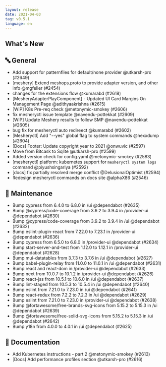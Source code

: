 ```yaml
---
layout: release
date: 2021-04-03
tag: v0.5.1
language: en
---
```


## What's New

## 🔤 General
- Add support for patternfiles for default/none provider @utkarsh-pro (#2649)
- [meshery] Extend meshops.proto to provide adapter version, and other info @mgfeller (#2454)
- changes for the extensions flow @kumarabd (#2618)
- [MesheryAdapterPlayComponent] - Updated UI Card Margins On Management Page @adithyaakrishna (#2615)
- [WIP] K8s Pre-req check @metonymic-smokey (#2606)
- fix mesheryctl issue template @navendu-pottekkat (#2609)
- [WIP] Update Meshery results to follow SMP @navendu-pottekkat (#2605)
- bug fix for mesheryctl auto redireect @kumarabd (#2602)
- [Mesheryctl] Add "--yes" global flag to system commands @hexxdump (#2604)
- [Docs] Footer: Update copyright year to 2021 @onwuvic (#2597)
- Move from Bitcask to Sqlite @utkarsh-pro (#2599)
- Added version check for config.yaml @metonymic-smokey (#2583)
- [mesheryctl] platform: kubernetes support for `mesheryctl system logs` command  @piyushsingariya (#2592)
- [docs] fix partially resolved merge conflict @DelusionalOptimist (#2594)
- Redesign mesheryctl commands on docs site @alphaX86 (#2546)

## 🧰 Maintenance

- Bump cypress from 6.4.0 to 6.8.0 in /ui @dependabot (#2635)
- Bump @cypress/code-coverage from 3.9.2 to 3.9.4 in /provider-ui @dependabot (#2630)
- Bump @cypress/code-coverage from 3.9.2 to 3.9.4 in /ui @dependabot (#2632)
- Bump eslint-plugin-react from 7.22.0 to 7.23.1 in /provider-ui @dependabot (#2636)
- Bump cypress from 6.5.0 to 6.8.0 in /provider-ui @dependabot (#2634)
- Bump start-server-and-test from 1.12.0 to 1.12.1 in /provider-ui @dependabot (#2628)
- Bump mui-datatables from 3.7.3 to 3.7.6 in /ui @dependabot (#2627)
- Bump babel-plugin-relay from 11.0.0 to 11.0.1 in /ui @dependabot (#2631)
- Bump react and react-dom in /provider-ui @dependabot (#2633)
- Bump next from 10.0.7 to 10.1.2 in /provider-ui @dependabot (#2626)
- Bump react-jss from 10.5.1 to 10.6.0 in /ui @dependabot (#2637)
- Bump lint-staged from 10.5.3 to 10.5.4 in /ui @dependabot (#2640)
- Bump eslint from 7.21.0 to 7.23.0 in /ui @dependabot (#2641)
- Bump react-redux from 7.2.2 to 7.2.3 in /ui @dependabot (#2629)
- Bump eslint from 7.21.0 to 7.23.0 in /provider-ui @dependabot (#2638)
- Bump @fortawesome/free-brands-svg-icons from 5.15.2 to 5.15.3 in /ui @dependabot (#2639)
- Bump @fortawesome/free-solid-svg-icons from 5.15.2 to 5.15.3 in /ui @dependabot (#2642)
- Bump y18n from 4.0.0 to 4.0.1 in /ui @dependabot (#2625)

## 📖 Documentation

- Add Kubernetes instructions - part 2 @metonymic-smokey (#2613)
- [Docs] Add performance profiles section @utkarsh-pro (#2616)
